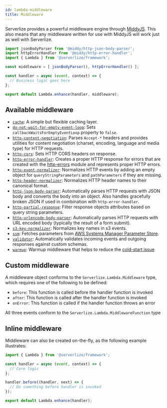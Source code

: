 ```yaml
---
id: lambda-middleware
title: Middleware
---
```


Serverlize provides a powerful middleware engine through [MiddyJS][link-middyjs].
This also means that any middleware written for use with MiddyJS will work just
as well with Serverlize.

```typescript
import jsonBodyParser from '@middy/http-json-body-parser';
import httpErrorHandler from '@middy/http-error-handler';
import { Lambda } from '@serverlize/framework';

const middleware = [ jsonBodyParser(), httpErrorHandler() ];

const handler = async (event, context) => {
  // Business logic goes here
};

export default Lambda.enhance(handler, middleware);
```

## Available middleware

- [`cache`][link-middy-cache]:
  A simple but flexible caching layer.
- [`do-not-wait-for-empty-event-loop`][link-middy-do-not-wait-for-empty-event-loop]:
  Sets `callbackWaitsForEmptyEventLoop` property to `false`.
- [`http-content-negotiation`][link-middy-http-content-negotiation]:
  Parses `Accept-*` headers and provides utilities for content negotiation
  (charset, encoding, language and media type) for HTTP requests.
- [`http-cors`][link-middy-http-cors]:
  Sets HTTP CORS headers on response.
- [`http-error-handler`][link-middy-http-error-handler]:
  Creates a proper HTTP response for errors that are created with the
  [http-errors][link-middy-http-error-handler] module and represents proper
  HTTP errors.
- [`http-event-normalizer`][link-middy-http-event-normalizer]:
  Normalizes HTTP events by adding an empty object for
  `queryStringParameters` and `pathParameters` if they are missing.
- [`http-header-normalizer`][link-middy-http-header-normalizer]:
  Normalizes HTTP header names to their canonical format.
- [`http-json-body-parser`][link-middy-http-json-body-parser]:
  Automatically parses HTTP requests with JSON body and converts the body
  into an object. Also handles gracefully broken JSON if used in combination
  with `http-error-handler`.
- [`http-partial-response`][link-middy-http-partial-response]:
  Filter response objects attributes based on query string parameters.
- [`http-urlencode-body-parser`][link-middy-http-urlencode-body-parser]:
  Automatically parses HTTP requests with URL encoded body (typically the
  result of a form submit).
- [`s3-key-normalizer`][link-middy-s3-key-normalizer]:
  Normalizes key names in s3 events.
- [`ssm`][link-middy-ssm]:
  Fetches parameters from [AWS Systems Manager Parameter Store][link-parameter-store].
- [`validator`][link-middy-validator]:
  Automatically validates incoming events and outgoing responses against
  custom schemas.
- [`warmup`][link-middy-warmup]:
  Warmup middleware that helps to reduce the [cold-start issue][link-cold-start]

## Custom middleware

A middleware object conforms to the `Serverlize.Lambda.Middleware` type, which
requires one of the following to be defined:

 - `before`: This function is called before the handler function is invoked
 - `after`: This function is called after the handler function is invoked
 - `onError`: This function is called if the handler function throws an error

All three events conform to the `Serverlize.Lambda.MiddlewareFunction` type

## Inline middleware

Middleware can also be created on-the-fly, as the following example illustrates:

```typescript
import { Lambda } from '@serverlize/framework';

const handler = async (event, context) => {
  // Core logic
};

handler.before((handler, next) => {
  // Do something before handler is invoked
});

export default Lambda.enhance(handler);
```

[link-middyjs]: https://middy.js.org/
[link-middy-cache]: https://github.com/middyjs/middy/tree/1.0.0-alpha/packages/cache
[link-middy-do-not-wait-for-empty-event-loop]: https://github.com/middyjs/middy/tree/1.0.0-alpha/packages/do-not-wait-for-empty-event-loop
[link-middy-http-content-negotiation]: https://github.com/middyjs/middy/tree/1.0.0-alpha/packages/http-content-negotiation
[link-middy-http-cors]: https://github.com/middyjs/middy/tree/1.0.0-alpha/packages/http-cors
[link-middy-http-error-handler]: https://github.com/middyjs/middy/tree/1.0.0-alpha/packages/http-error-handler
[link-middy-http-event-normalizer]: https://github.com/middyjs/middy/tree/1.0.0-alpha/packages/http-event-normalizer
[link-middy-http-header-normalizer]: https://github.com/middyjs/middy/tree/1.0.0-alpha/packages/http-header-normalizer
[link-middy-http-json-body-parser]: https://github.com/middyjs/middy/tree/1.0.0-alpha/packages/http-json-body-parser
[link-middy-http-partial-response]: https://github.com/middyjs/middy/tree/1.0.0-alpha/packages/http-partial-response
[link-middy-http-urlencode-body-parser]: https://github.com/middyjs/middy/tree/1.0.0-alpha/packages/http-urlencode-body-parser
[link-middy-s3-key-normalizer]: https://github.com/middyjs/middy/tree/1.0.0-alpha/packages/s3-key-normalizer
[link-middy-ssm]: https://github.com/middyjs/middy/tree/1.0.0-alpha/packages/ssm
[link-middy-validator]: https://github.com/middyjs/middy/tree/1.0.0-alpha/packages/validator
[link-middy-warmup]: https://github.com/middyjs/middy/tree/1.0.0-alpha/packages/warmup

[link-parameter-store]: https://docs.aws.amazon.com/systems-manager/latest/userguide/systems-manager-paramstore.html
[link-cold-start]: https://serverless.com/blog/keep-your-lambdas-warm/
